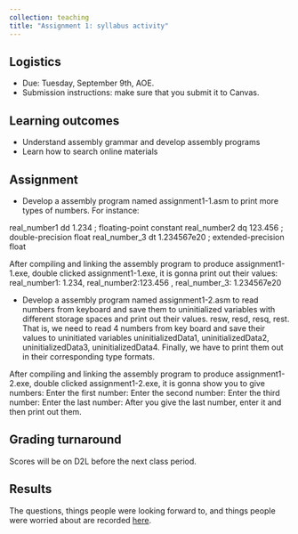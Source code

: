 ```yaml
---
collection: teaching
title: "Assignment 1: syllabus activity"
---
```


## Logistics
* Due: Tuesday, September 9th, AOE.
* Submission instructions: make sure that you submit it to Canvas. 
## Learning outcomes
* Understand assembly grammar and develop assembly programs
* Learn how to search online materials

## Assignment


* Develop a assembly program named assignment1-1.asm to print more types of numbers. For
instance:

real_number1 dd 1.234 ; floating-point constant
real_number2 dq 123.456 ; double-precision float
real_number_3 dt 1.234567e20 ; extended-precision float

After compiling and linking the assembly program to produce assignment1-1.exe, double clicked
assignment1-1.exe, it is gonna print out their values: real_number1: 1.234, real_number2:123.456 ,
real_number_3: 1.234567e20

* Develop a assembly program named assignment1-2.asm to read numbers from keyboard and save
them to uninitialized variables with different storage spaces and print out their values.
resw, resd, resq, rest. That is, we need to read 4 numbers from key board and save their values to
uninitiated variables uninitializedData1, uninitializedData2, uninitializedData3, uninitializedData4. Finally, we have to print them out in their corresponding type formats.

After compiling and linking the assembly program to produce assignment1-2.exe, double clicked
assignment1-2.exe, it is gonna show you to give numbers:
Enter the first number:
Enter the second number:
Enter the third number:
Enter the last number:
After you give the last number, enter it and then print out them.


## Grading turnaround

Scores will be on D2L before the next class period.

## Results

The questions, things people were looking forward to, and things people were
worried about are recorded [here](https://fangtian-zhong.github.io/teaching/csci112-spring-2025/lectures/day1).
